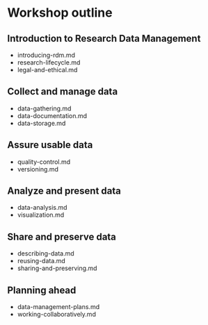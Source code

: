 # Workshop outline
## Introduction to Research Data Management
- introducing-rdm.md
- research-lifecycle.md
- legal-and-ethical.md

## Collect and manage data
- data-gathering.md
- data-documentation.md
- data-storage.md

## Assure usable data
- quality-control.md
- versioning.md

## Analyze and present data
- data-analysis.md
- visualization.md

## Share and preserve data
- describing-data.md
- reusing-data.md
- sharing-and-preserving.md

## Planning ahead
- data-management-plans.md
- working-collaboratively.md
